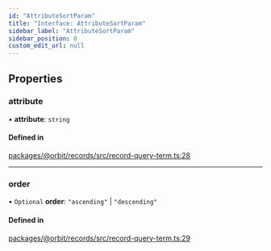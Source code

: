 ```yaml
---
id: "AttributeSortParam"
title: "Interface: AttributeSortParam"
sidebar_label: "AttributeSortParam"
sidebar_position: 0
custom_edit_url: null
---
```


## Properties

### attribute

• **attribute**: `string`

#### Defined in

[packages/@orbit/records/src/record-query-term.ts:28](https://github.com/orbitjs/orbit/blob/6e0cbd41/packages/@orbit/records/src/record-query-term.ts#L28)

___

### order

• `Optional` **order**: ``"ascending"`` \| ``"descending"``

#### Defined in

[packages/@orbit/records/src/record-query-term.ts:29](https://github.com/orbitjs/orbit/blob/6e0cbd41/packages/@orbit/records/src/record-query-term.ts#L29)
